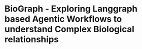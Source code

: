 # BioGraph - Exploring Langgraph based Agentic Workflows to understand Complex Biological relationships



